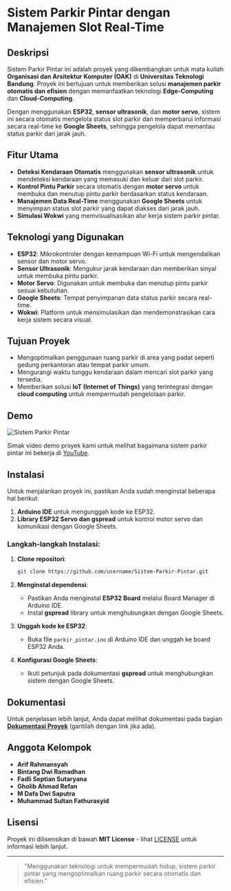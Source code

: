 
# Sistem Parkir Pintar dengan Manajemen Slot Real-Time

## Deskripsi
Sistem Parkir Pintar ini adalah proyek yang dikembangkan untuk mata kuliah **Organisasi dan Arsitektur Komputer (OAK)** di **Universitas Teknologi Bandung**. Proyek ini bertujuan untuk memberikan solusi **manajemen parkir otomatis dan efisien** dengan memanfaatkan teknologi **Edge-Computing** dan **Cloud-Computing**.

Dengan menggunakan **ESP32**, **sensor ultrasonik**, dan **motor servo**, sistem ini secara otomatis mengelola status slot parkir dan memperbarui informasi secara real-time ke **Google Sheets**, sehingga pengelola dapat memantau status parkir dari jarak jauh.

## Fitur Utama
- **Deteksi Kendaraan Otomatis** menggunakan **sensor ultrasonik** untuk mendeteksi kendaraan yang memasuki dan keluar dari slot parkir.
- **Kontrol Pintu Parkir** secara otomatis dengan **motor servo** untuk membuka dan menutup pintu parkir berdasarkan status kendaraan.
- **Manajemen Data Real-Time** menggunakan **Google Sheets** untuk menyimpan status slot parkir yang dapat diakses dari jarak jauh.
- **Simulasi Wokwi** yang memvisualisasikan alur kerja sistem parkir pintar.

## Teknologi yang Digunakan
- **ESP32**: Mikrokontroler dengan kemampuan Wi-Fi untuk mengendalikan sensor dan motor servo.
- **Sensor Ultrasonik**: Mengukur jarak kendaraan dan memberikan sinyal untuk membuka pintu parkir.
- **Motor Servo**: Digunakan untuk membuka dan menutup pintu parkir sesuai kebutuhan.
- **Google Sheets**: Tempat penyimpanan data status parkir secara real-time.
- **Wokwi**: Platform untuk mensimulasikan dan mendemonstrasikan cara kerja sistem secara visual.

## Tujuan Proyek
- Mengoptimalkan penggunaan ruang parkir di area yang padat seperti gedung perkantoran atau tempat parkir umum.
- Mengurangi waktu tunggu kendaraan dalam mencari slot parkir yang tersedia.
- Memberikan solusi **IoT (Internet of Things)** yang terintegrasi dengan **cloud computing** untuk mempermudah pengelolaan parkir.

## Demo
![Sistem Parkir Pintar](https://example.com/demo.gif)  <!-- Gantilah dengan gambar demo atau gif yang relevan -->

Simak video demo proyek kami untuk melihat bagaimana sistem parkir pintar ini bekerja di [YouTube](https://www.youtube.com/yourvideo).

## Instalasi
Untuk menjalankan proyek ini, pastikan Anda sudah menginstal beberapa hal berikut:

1. **Arduino IDE** untuk mengunggah kode ke ESP32.
2. **Library ESP32 Servo dan gspread** untuk kontrol motor servo dan komunikasi dengan Google Sheets.

### Langkah-langkah Instalasi:
1. **Clone repositori**:
   ```bash
   git clone https://github.com/username/Sistem-Parkir-Pintar.git
   ```

2. **Menginstal dependensi**:
   - Pastikan Anda menginstal **ESP32 Board** melalui Board Manager di Arduino IDE.
   - Instal **gspread** library untuk menghubungkan dengan Google Sheets.

3. **Unggah kode ke ESP32**:
   - Buka file `parkir_pintar.ino` di Arduino IDE dan unggah ke board ESP32 Anda.

4. **Konfigurasi Google Sheets**:
   - Ikuti petunjuk pada dokumentasi **gspread** untuk menghubungkan sistem dengan Google Sheets.

## Dokumentasi
Untuk penjelasan lebih lanjut, Anda dapat melihat dokumentasi pada bagian **[Dokumentasi Proyek](https://github.com/username/Sistem-Parkir-Pintar/wiki)** (gantilah dengan link jika ada).

## Anggota Kelompok
- **Arif Rahmansyah**  
- **Bintang Dwi Ramadhan**  
- **Fadli Septian Sutaryana**  
- **Gholib Ahmad Refan**  
- **M Dafa Dwi Saputra**  
- **Muhammad Sultan Fathurasyid**  

## Lisensi
Proyek ini dilisensikan di bawah **MIT License** - lihat [LICENSE](LICENSE) untuk informasi lebih lanjut.

---

> "Menggunakan teknologi untuk mempermudah hidup, sistem parkir pintar yang mengoptimalkan ruang parkir secara otomatis dan efisien."
